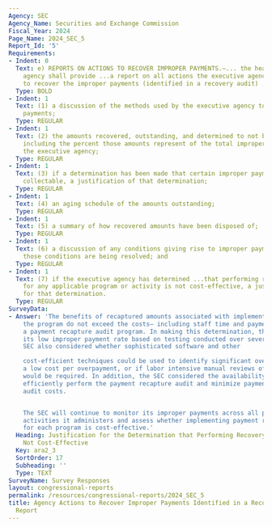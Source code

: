 ```yaml
---
Agency: SEC
Agency_Name: Securities and Exchange Commission
Fiscal_Year: 2024
Page_Name: 2024_SEC_5
Report_Id: '5'
Requirements:
- Indent: 0
  Text: e) REPORTS ON ACTIONS TO RECOVER IMPROPER PAYMENTS.—... the head of the executive
    agency shall provide ...a report on all actions the executive agency is taking
    to recover the improper payments (identified in a recovery audit) ..including—
  Type: BOLD
- Indent: 1
  Text: (1) a discussion of the methods used by the executive agency to recover improper
    payments;
  Type: REGULAR
- Indent: 1
  Text: (2) the amounts recovered, outstanding, and determined to not be collectable,
    including the percent those amounts represent of the total improper payments of
    the executive agency;
  Type: REGULAR
- Indent: 1
  Text: (3) if a determination has been made that certain improper payments are not
    collectable, a justification of that determination;
  Type: REGULAR
- Indent: 1
  Text: (4) an aging schedule of the amounts outstanding;
  Type: REGULAR
- Indent: 1
  Text: (5) a summary of how recovered amounts have been disposed of;
  Type: REGULAR
- Indent: 1
  Text: (6) a discussion of any conditions giving rise to improper payments and how
    those conditions are being resolved; and
  Type: REGULAR
- Indent: 1
  Text: (7) if the executive agency has determined ...that performing recovery audits
    for any applicable program or activity is not cost-effective, a justification
    for that determination.
  Type: REGULAR
SurveyData:
- Answer: 'The benefits of recaptured amounts associated with implementing and overseeing
    the program do not exceed the costs— including staff time and payments to contractors—of
    a payment recapture audit program. In making this determination, the SEC considered
    its low improper payment rate based on testing conducted over several years. The
    SEC also considered whether sophisticated software and other

    cost-efficient techniques could be used to identify significant overpayments at
    a low cost per overpayment, or if labor intensive manual reviews of paper documentation
    would be required. In addition, the SEC considered the availability of tools to
    efficiently perform the payment recapture audit and minimize payment recapture
    audit costs.


    The SEC will continue to monitor its improper payments across all programs and
    activities it administers and assess whether implementing payment recapture audits
    for each program is cost-effective.'
  Heading: Justification for the Determination that Performing Recovery Audits are
    Not Cost-Effective
  Key: ara2_3
  SortOrder: 17
  Subheading: ''
  Type: TEXT
SurveyName: Survey Responses
layout: congressional-reports
permalink: /resources/congressional-reports/2024_SEC_5
title: Agency Actions to Recover Improper Payments Identified in a Recovery Audit
  Report
---
```

